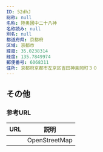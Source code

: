 ```yaml
---
ID: 52dhJ
総称: null
名称: 陸奥國中二十八神
名称読み: null
別名: null
都道府県: 京都府
区域: 京都市
緯度: 35.0238314
経度: 135.7849974
郵便番号: 6068311
住所: 京都府京都市左京区吉田神楽岡町３０
---
```


## その他

### 参考URL

| URL | 説明          |
| --- | ------------- |
|     | OpenStreetMap |
